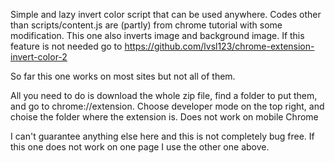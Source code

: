 Simple and lazy invert color script that can be used anywhere. Codes other than scripts/content.js are (partly) from chrome tutorial with some modification. 
This one also inverts image and background image. If this feature is not needed go to https://github.com/lvsl123/chrome-extension-invert-color-2

So far this one works on most sites but not all of them. 

All you need to do is download the whole zip file, find a folder to put them, and go to chrome://extension. Choose developer mode on the top right, and choise the folder where the extension is. Does not work on mobile Chrome

I can't guarantee anything else here and this is not completely bug free. If this one does not work on one page I use the other one above.
